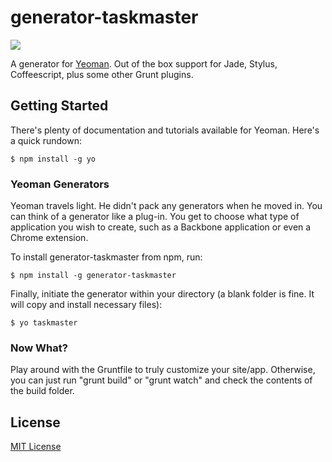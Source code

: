 # generator-taskmaster
![](http://i.imgur.com/qshyzKE.jpg)

A generator for [Yeoman](http://yeoman.io). Out of the box support for Jade, Stylus, Coffeescript, plus some other Grunt plugins.


## Getting Started
There's plenty of documentation and tutorials available for Yeoman. Here's a quick rundown:

```
$ npm install -g yo
```

### Yeoman Generators

Yeoman travels light. He didn't pack any generators when he moved in. You can think of a generator like a plug-in. You get to choose what type of application you wish to create, such as a Backbone application or even a Chrome extension.

To install generator-taskmaster from npm, run:

```
$ npm install -g generator-taskmaster
```

Finally, initiate the generator within your directory (a blank folder is fine. It will copy and install necessary files):

```
$ yo taskmaster
```

### Now What?
Play around with the Gruntfile to truly customize your site/app. Otherwise, you can just run "grunt build" or "grunt watch"
and check the contents of the build folder.


## License

[MIT License](http://en.wikipedia.org/wiki/MIT_License)

